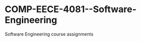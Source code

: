 COMP-EECE-4081--Software-Engineering
====================================

Software Engineering course assignments